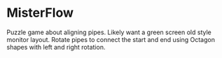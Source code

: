 # MisterFlow

Puzzle game about aligning pipes.
Likely want a green screen old style monitor layout. 
Rotate pipes to connect the start and end using Octagon shapes with left and right rotation.
